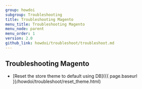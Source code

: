 ```yaml
---
group: howdoi
subgroup: Troubleshooting
title: Troubleshooting Magento
menu_title: Troubleshooting Magento
menu_node: parent
menu_order: 1
version: 2.0
github_link: howdoi/troubleshoot/troubleshoot.md
---
```


## Troubleshooting Magento

- [Reset the store theme to default using DB]({{ page.baseurl }}/howdoi/troubleshoot/reset_theme.html)
